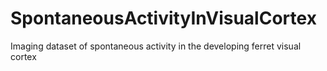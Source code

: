 # SpontaneousActivityInVisualCortex
Imaging dataset of spontaneous activity in the developing ferret visual cortex
